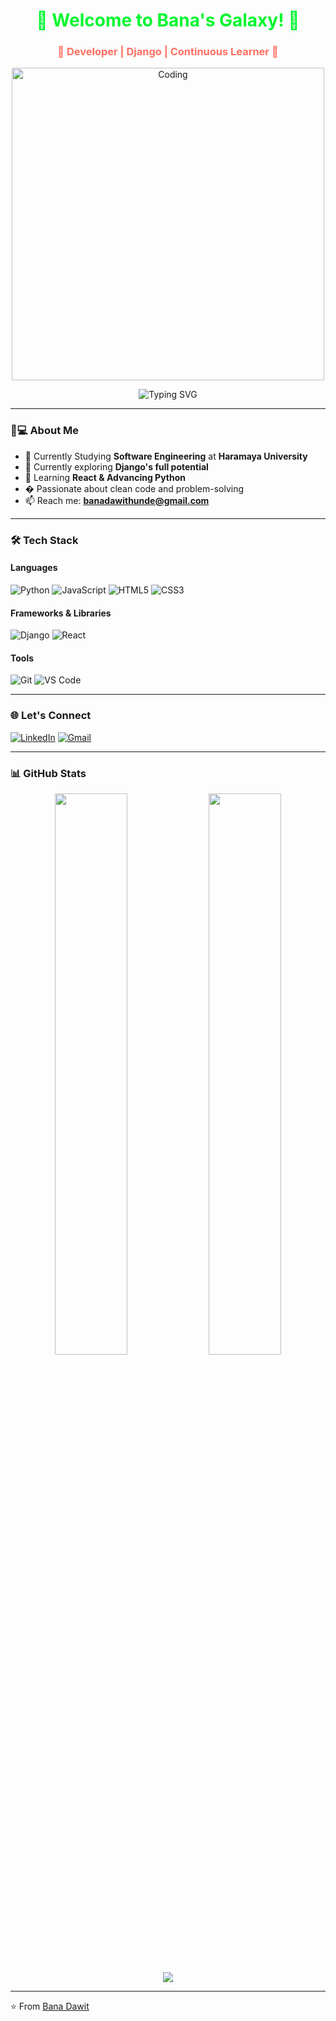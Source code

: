 <h1 align="center" style="color:#00F72F;">🚀 Welcome to Bana's Galaxy! 🚀</h1>
<h3 align="center" style="color:#FF6F61;">🌌 Developer | Django | Continuous Learner 🌌</h3>

<p align="center">
  <img align="center" alt="Coding" width="500" src="https://encrypted-tbn0.gstatic.com/images?q=tbn:ANd9GcTjkLrZaX7aAADl3PxjCoT9FMvKYVLVIybg7w&s">
</p>

<p align="center">
  <img src="https://readme-typing-svg.demolab.com?font=Fira+Code&pause=1000&color=00F72F&center=true&vCenter=true&width=500&lines=Code+with+purpose%2C+create+with+passion;Turning+ideas+into+digital+reality;Learning+never+exhausts+the+mind" alt="Typing SVG" />
</p>


---

### 🧑💻 About Me
- 🔭 Currently Studying **Software Engineering** at **Haramaya University**
- 🔭 Currently exploring **Django's full potential**
- 🌱 Learning **React & Advancing Python**
- � Passionate about clean code and problem-solving
- 📫 Reach me: **banadawithunde@gmail.com**

---

### 🛠️ Tech Stack

#### Languages
![Python](https://img.shields.io/badge/python-3670A0?style=for-the-badge&logo=python&logoColor=ffdd54)
![JavaScript](https://img.shields.io/badge/javascript-%23323330.svg?style=for-the-badge&logo=javascript&logoColor=%23F7DF1E)
![HTML5](https://img.shields.io/badge/html5-%23E34F26.svg?style=for-the-badge&logo=html5&logoColor=white)
![CSS3](https://img.shields.io/badge/css3-%231572B6.svg?style=for-the-badge&logo=css3&logoColor=white)

#### Frameworks & Libraries
![Django](https://img.shields.io/badge/django-%23092E20.svg?style=for-the-badge&logo=django&logoColor=white)
![React](https://img.shields.io/badge/react-%2320232a.svg?style=for-the-badge&logo=react&logoColor=%2361DAFB)

#### Tools
![Git](https://img.shields.io/badge/git-%23F05033.svg?style=for-the-badge&logo=git&logoColor=white)
![VS Code](https://img.shields.io/badge/VS_Code-0078D4?style=for-the-badge&logo=visual%20studio%20code&logoColor=white)

---

### 🌐 Let's Connect
[![LinkedIn](https://img.shields.io/badge/LinkedIn-0077B5?style=for-the-badge&logo=linkedin&logoColor=white)](https://linkedin.com/in/bana-dawit)
[![Gmail](https://img.shields.io/badge/Gmail-D14836?style=for-the-badge&logo=gmail&logoColor=white)](mailto:banadawithunde@gmail.com)

---

### 📊 GitHub Stats

<p align="center">
  <img width="48%" src="https://github-readme-stats.vercel.app/api?username=banadawit&show_icons=true&theme=dark" />
  <img width="48%" src="https://github-readme-streak-stats.herokuapp.com/?user=banadawit&theme=dark" />
</p>

<p align="center">
  <img src="https://github-readme-stats.vercel.app/api/top-langs/?username=banadawit&layout=compact&theme=dark" />
</p>

---

⭐ From [Bana Dawit](https://github.com/banadawit)
